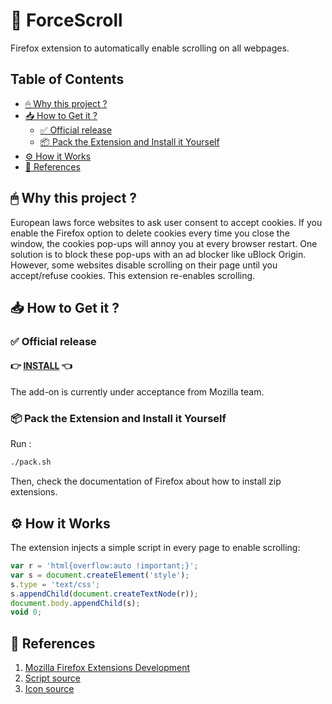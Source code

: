 # 🦊 ForceScroll

Firefox extension to automatically enable scrolling on all webpages.

[](mdtoc)
## Table of Contents

* [🖱 Why this project ?](#-why-this-project-)
* [📥 How to Get it ?](#-how-to-get-it-)
	* [✅ Official release](#-official-release)
	* [📦 Pack the Extension and Install it Yourself](#-pack-the-extension-and-install-it-yourself)
* [⚙ How it Works](#-how-it-works)
* [📖 References](#-references)
[](/mdtoc)

## 🖱 Why this project ? 

European laws force websites to ask user consent to accept cookies. If you enable
the Firefox option to delete cookies every time you close the window, the cookies
pop-ups will annoy you at every browser restart. One solution is to block these pop-ups
with an ad blocker like uBlock Origin. However, some websites disable scrolling
on their page until you accept/refuse cookies. This extension re-enables
scrolling.

## 📥 How to Get it ?

### ✅ Official release

#### 👉 [INSTALL](https://addons.mozilla.org/en-US/firefox/addon/forcescroll/) 👈

The add-on is currently under acceptance from Mozilla team.

### 📦 Pack the Extension and Install it Yourself

Run :

```bash
./pack.sh
```

Then, check the documentation of Firefox about how to install zip extensions.

## ⚙ How it Works

The extension injects a simple script in every page to enable scrolling:

```javascript
var r = 'html{overflow:auto !important;}';
var s = document.createElement('style');
s.type = 'text/css';
s.appendChild(document.createTextNode(r));
document.body.appendChild(s);
void 0;
```

## 📖 References

1. [Mozilla Firefox Extensions Development](https://developer.mozilla.org/en-US/docs/Mozilla/Add-ons/WebExtensions/Your_first_WebExtension)
2. [Script source](https://support.mozilla.org/en-US/questions/1132323)
3. [Icon source](https://pixabay.com/vectors/scroll-parchment-paper-note-bill-35683/)
